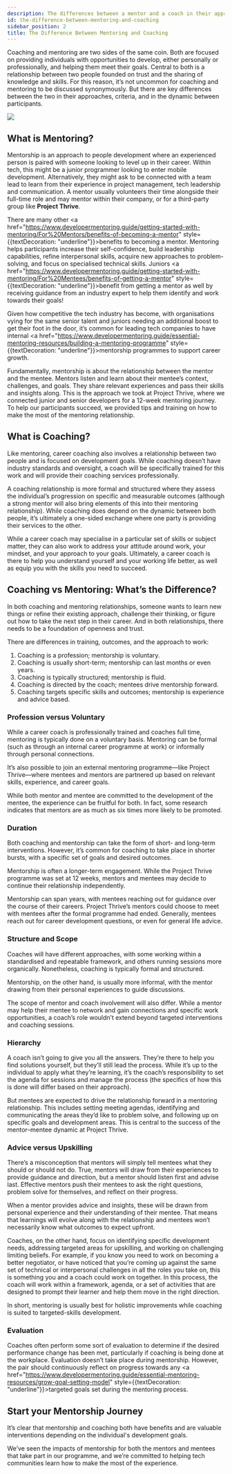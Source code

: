 ```yaml
---
description: The differences between a mentor and a coach in their approaches, criteria, and in the dynamic between participants.
id: the-difference-between-mentoring-and-coaching
sidebar_position: 2
title: The Difference Between Mentoring and Coaching
---
```


<head>
    <meta property="og:title" content="The Difference Between Mentoring and Coaching" />
    <meta property="og:type" content="article" />
    <meta property="og:url" content="https://www.developermentoring.guide/getting-started-with-mentoring/the-difference-between-mentoring-and-coaching" />
</head>

Coaching and mentoring are two sides of the same coin. Both are focused on providing individuals with opportunities to develop, either personally or professionally, and helping them meet their goals. Central to both is a relationship between two people founded on trust and the sharing of knowledge and skills. For this reason, it’s not uncommon for coaching and mentoring to be discussed synonymously. But there are key differences between the two in their approaches, criteria, and in the dynamic between participants.

![](<//img/assets/diff-mentor-coach.png>)

## What is Mentoring?

Mentorship is an approach to people development where an experienced person is paired with someone looking to level up in their career. Within tech, this might be a junior programmer looking to enter mobile development. Alternatively, they might ask to be connected with a team lead to learn from their experience in project management, tech leadership and communication. A mentor usually volunteers their time alongside their full-time role and may mentor within their company, or for a third-party group like **Project Thrive**.

There are many other <a href="https://www.developermentoring.guide/getting-started-with-mentoring/For%20Mentors/benefits-of-becoming-a-mentor" style={{textDecoration: "underline"}}>benefits to becoming a mentor</a>.  Mentoring helps participants increase their self-confidence, build leadership capabilities, refine interpersonal skills, acquire new approaches to problem-solving, and focus on specialised technical skills. Juniors  <a href="https://www.developermentoring.guide/getting-started-with-mentoring/For%20Mentees/benefits-of-getting-a-mentor" style={{textDecoration: "underline"}}>benefit from getting a mentor</a> as well by receiving guidance from an industry expert to help them identify and work towards their goals!

Given how competitive the tech industry has become, with organisations vying for the same senior talent and juniors needing an additional boost to get their foot in the door, it’s common for leading tech companies to have internal <a href="https://www.developermentoring.guide/essential-mentoring-resources/building-a-mentoring-programme" style={{textDecoration: "underline"}}>mentorship programmes</a> to support career growth.

Fundamentally, mentorship is about the relationship between the mentor and the mentee. Mentors listen and learn about their mentee’s context, challenges, and goals. They share relevant experiences and pass their skills and insights along. This is the approach we took at Project Thrive, where we connected junior and senior developers for a 12-week mentoring journey. To help our participants succeed, we provided tips and training on how to make the most of the mentoring relationship.

## What is Coaching?

Like mentoring, career coaching also involves a relationship between two people and is focused on development goals. While coaching doesn’t have industry standards and oversight, a coach will be specifically trained for this work and will provide their coaching services professionally.

A coaching relationship is more formal and structured where they assess the individual’s progression on specific and measurable outcomes (although a strong mentor will also bring elements of this into their mentoring relationship). While coaching does depend on the dynamic between both people, it’s ultimately a one-sided exchange where one party is providing their services to the other.

While a career coach may specialise in a particular set of skills or subject matter, they can also work to address your attitude around work, your mindset, and your approach to your goals. Ultimately, a career coach is there to help you understand yourself and your working life better, as well as equip you with the skills you need to succeed.

## Coaching vs Mentoring: What’s the Difference?

In both coaching and mentoring relationships, someone wants to learn new things or refine their existing approach, challenge their thinking, or figure out how to take the next step in their career. And in both relationships, there needs to be a foundation of openness and trust.

There are differences in training, outcomes, and the approach to work:

1. Coaching is a profession; mentorship is voluntary.
2. Coaching is usually short-term; mentorship can last months or even years.
3. Coaching is typically structured; mentorship is fluid.
4. Coaching is directed by the coach; mentees drive mentorship forward.
5. Coaching targets specific skills and outcomes; mentorship is experience and advice based.

### Profession versus Voluntary

While a career coach is professionally trained and coaches full time, mentoring is typically done on a voluntary basis. Mentoring can be formal (such as through an internal career programme at work) or informally through personal connections.

It’s also possible to join an external mentoring programme—like Project Thrive—where mentees and mentors are partnered up based on relevant skills, experience, and career goals.

While both mentor and mentee are committed to the development of the mentee, the experience can be fruitful for both. In fact, some research indicates that mentors are as much as six times more likely to be promoted.

### Duration

Both coaching and mentorship can take the form of short- and long-term interventions. However, it’s common for coaching to take place in shorter bursts, with a specific set of goals and desired outcomes.

Mentorship is often a longer-term engagement. While the Project Thrive programme was set at 12 weeks, mentors and mentees may decide to continue their relationship independently.

Mentorship can span years, with mentees reaching out for guidance over the course of their careers. Project Thrive’s mentors could choose to meet with mentees after the formal programme had ended. Generally, mentees reach out for career development questions, or even for general life advice.

### Structure and Scope

Coaches will have different approaches, with some working within a standardised and repeatable framework, and others running sessions more organically. Nonetheless, coaching is typically formal and structured.

Mentorship, on the other hand, is usually more informal, with the mentor drawing from their personal experiences to guide discussions.

The scope of mentor and coach involvement will also differ. While a mentor may help their mentee to network and gain connections and specific work opportunities, a coach’s role wouldn’t extend beyond targeted interventions and coaching sessions.

### Hierarchy

A coach isn’t going to give you all the answers. They’re there to help you find solutions yourself, but they’ll still lead the process. While it’s up to the individual to apply what they’re learning, it’s the coach’s responsibility to set the agenda for sessions and manage the process (the specifics of how this is done will differ based on their approach).

But mentees are expected to drive the relationship forward in a mentoring relationship. This includes setting meeting agendas, identifying and communicating the areas they’d like to problem solve, and following up on specific goals and development areas. This is central to the success of the mentor–mentee dynamic at Project Thrive.

### Advice versus Upskilling

There’s a misconception that mentors will simply tell mentees what they should or should not do. True, mentors will draw from their experiences to provide guidance and direction, but a mentor should listen first and advise last. Effective mentors push their mentees to ask the right questions, problem solve for themselves, and reflect on their progress.

When a mentor provides advice and insights, these will be drawn from personal experience and their understanding of their mentee. That means that learnings will evolve along with the relationship and mentees won’t necessarily know what outcomes to expect upfront.

Coaches, on the other hand, focus on identifying specific development needs, addressing targeted areas for upskilling, and working on challenging limiting beliefs. For example, if you know you need to work on becoming a better negotiator, or have noticed that you’re coming up against the same set of technical or interpersonal challenges in all the roles you take on, this is something you and a coach could work on together. In this process, the coach will work within a framework, agenda, or a set of activities that are designed to prompt their learner and help them move in the right direction.

In short, mentoring is usually best for holistic improvements while coaching is suited to targeted-skills development.

### Evaluation

Coaches often perform some sort of evaluation to determine if the desired performance change has been met, particularly if coaching is being done at the workplace. Evaluation doesn’t take place during mentorship. However, the pair should continuously reflect on progress towards any <a href="https://www.developermentoring.guide/essential-mentoring-resources/grow-goal-setting-model" style={{textDecoration: "underline"}}>targeted goals</a> set during the mentoring process.

## Start your Mentorship Journey

It’s clear that mentorship and coaching both have benefits and are valuable interventions depending on the individual's development goals.  

We’ve seen the impacts of mentorship for both the mentors and mentees that take part in our programme, and we’re committed to helping tech communities learn how to make the most of the experience.
